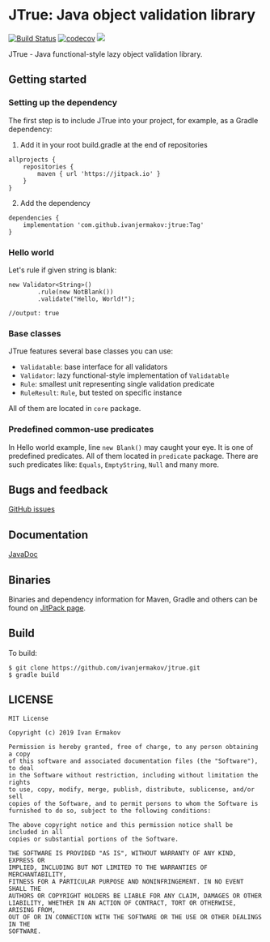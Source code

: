 # JTrue: Java object validation library

[![Build Status](https://img.shields.io/travis/com/ivanjermakov/jtrue/master)](https://travis-ci.com/ivanjermakov/jtrue)
[![codecov](https://codecov.io/gh/ivanjermakov/jtrue/branch/master/graph/badge.svg)](https://codecov.io/gh/ivanjermakov/jtrue)
[![](https://jitpack.io/v/ivanjermakov/jtrue.svg)](https://jitpack.io/#ivanjermakov/jtrue)

JTrue - Java functional-style lazy object validation library.

## Getting started
### Setting up the dependency
The first step is to include JTrue into your project, for example, as a Gradle dependency:
1. Add it in your root build.gradle at the end of repositories

```
allprojects {
    repositories {
        maven { url 'https://jitpack.io' }
    }
}
```
        
2. Add the dependency

```
dependencies {
    implementation 'com.github.ivanjermakov:jtrue:Tag'
}
```
        
### Hello world

Let's rule if given string is blank:

```
new Validator<String>()
        .rule(new NotBlank())
        .validate("Hello, World!");

//output: true
```

### Base classes

JTrue features several base classes you can use:

* `Validatable`: base interface for all validators
* `Validator`: lazy functional-style implementation of `Validatable`
* `Rule`: smallest unit representing single validation predicate
* `RuleResult`: `Rule`, but tested on specific instance

All of them are located in `core` package.

### Predefined common-use predicates

In Hello world example, line `new Blank()` may caught your eye. It is one of predefined predicates. All of them located in `predicate` package. There are such predicates like: `Equals`, `EmptyString`, `Null` and many more.

## Bugs and feedback
[GitHub issues](https://github.com/ivanjermakov/jtrue/issues)

## Documentation
[JavaDoc](https://ivanjermakov.github.io/jtrue/docs/)

## Binaries

Binaries and dependency information for Maven, Gradle and others can be found on [JitPack page](https://jitpack.io/#ivanjermakov/jtrue).

## Build

To build:

```
$ git clone https://github.com/ivanjermakov/jtrue.git
$ gradle build
```
    
## LICENSE
    
```
MIT License

Copyright (c) 2019 Ivan Ermakov

Permission is hereby granted, free of charge, to any person obtaining a copy
of this software and associated documentation files (the "Software"), to deal
in the Software without restriction, including without limitation the rights
to use, copy, modify, merge, publish, distribute, sublicense, and/or sell
copies of the Software, and to permit persons to whom the Software is
furnished to do so, subject to the following conditions:

The above copyright notice and this permission notice shall be included in all
copies or substantial portions of the Software.

THE SOFTWARE IS PROVIDED "AS IS", WITHOUT WARRANTY OF ANY KIND, EXPRESS OR
IMPLIED, INCLUDING BUT NOT LIMITED TO THE WARRANTIES OF MERCHANTABILITY,
FITNESS FOR A PARTICULAR PURPOSE AND NONINFRINGEMENT. IN NO EVENT SHALL THE
AUTHORS OR COPYRIGHT HOLDERS BE LIABLE FOR ANY CLAIM, DAMAGES OR OTHER
LIABILITY, WHETHER IN AN ACTION OF CONTRACT, TORT OR OTHERWISE, ARISING FROM,
OUT OF OR IN CONNECTION WITH THE SOFTWARE OR THE USE OR OTHER DEALINGS IN THE
SOFTWARE.
```
